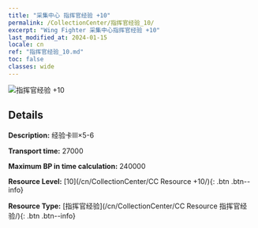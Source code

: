 ```yaml
---
title: "采集中心 指挥官经验 +10"
permalink: /CollectionCenter/指挥官经验_10/
excerpt: "Wing Fighter 采集中心指挥官经验 +10"
last_modified_at: 2024-01-15
locale: cn
ref: "指挥官经验_10.md"
toc: false
classes: wide
---
```



![指挥官经验 +10](/images/cc/CC_Commander_EXP_Card_6.png)

## Details

  **Description:** 经验卡III×5-6

  **Transport time:** 27000

  **Maximum BP in time calculation:** 240000

  **Resource Level:** [10](/cn/CollectionCenter/CC Resource +10/){: .btn .btn--info}

  **Resource Type:** [指挥官经验](/cn/CollectionCenter/CC Resource 指挥官经验/){: .btn .btn--info}


